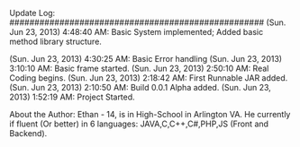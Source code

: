 Update Log:
###################################################
(Sun. Jun 23, 2013) 4:48:40 AM: Basic System implemented; Added basic method library structure.

(Sun. Jun 23, 2013) 4:30:25 AM: Basic Error handling
(Sun. Jun 23, 2013) 3:10:10 AM: Basic frame started.
(Sun. Jun 23, 2013) 2:50:10 AM: Real Coding begins.
(Sun. Jun 23, 2013) 2:18:42 AM: First Runnable JAR added.
(Sun. Jun 23, 2013) 2:10:50 AM: Build 0.0.1 Alpha added.
(Sun. Jun 23, 2013) 1:52:19 AM: Project Started.

 

About the Author:
Ethan - 14, is in High-School in Arlington VA.
He currently if fluent (Or better) in 6 languages:
JAVA,C,C++,C#,PHP,JS (Front and Backend). 
